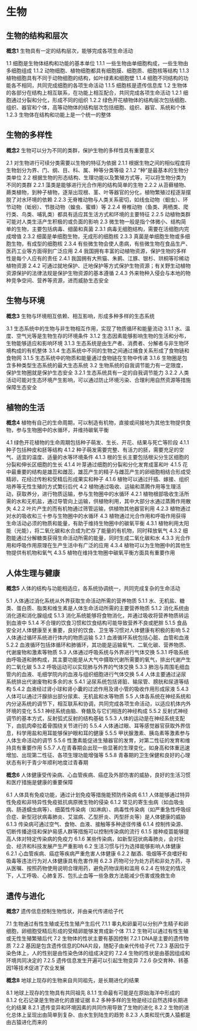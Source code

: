 # 生物

## 生物的结构和层次

**概念1** 生物具有一定的结构层次，能够完成各项生命活动

1.1 细胞是生物体结构和功能的基本单位
1.1.1 一些生物由单细胞构成，一些生物由多细胞组成
1.1.2 动物细胞、植物细胞都具有细胞膜、细胞质、细胞核等结构
1.1.3 植物细胞具有不同于动物细胞的结构，如叶绿素和细胞壁
1.1.4 细胞不同结构的功能各不相同，共同完成细胞的各项生命活动
1.1.5 细胞核是遗传信息库
1.2 生物体的各部分在结构上相互联系，在功能上相互配合，共同完成各项生命活动
1.2.1 细胞通过分裂和分化，形成不同的组织
1.2.2 绿色开花植物体的结构层次包括细胞、组织、器官和个体，高等动物体的结构层次包括细胞、组织、器官、系统和个体
1.2.3 生物体在结构和功能上是一个统一的整体

## 生物的多样性

**概念2** 生物可以分为不同的类群，保护生物的多样性具有重要意义

2.1 对生物进行可续分类需要以生物的特征为依据
2.1.1 根据生物之间的相似程度将生物划分为界、门、纲、目、科、属、种等分类等级
2.1.2 “种”是最基本的生物分类单位
2.2 根据生物的形态结构、生理功能以及繁殖方式等，可以将生物分类为不同的类群
2.2.1 藻类是能够进行光合作用的结构简单的生物
2.2.2 从苔藓植物、蕨类植物，到种子植物，逐渐出现根、茎、叶等器官的分化，植物繁殖过程逐渐摆脱了对水环境的依赖
2.2.3 无脊椎动物与人类关系密切，如线虫动物（蛔虫）、环节动物（蚯蚓）、节肢动物（蝗虫、蜜蜂）等
2.2.4 脊椎动物（鱼类、两栖类、爬行类、鸟类、哺乳类）都具有适应其生活方式和环境的主要特征
2.2.5 动植物类群可能对人类生活产生积极的或负面的影响
2.3 微生物一般是指个体微小、结构简单的生物，主要包括病毒、细菌和真菌
2.3.1 病毒无细胞结构，需要在活细胞内完成增值
2.3.2 细菌是单细胞生物，无成形的细胞核
2.3.3 真菌是单细胞生物或多细胞生物，有成型的细胞核
2.3.4 有些微生物会使人患病，有些微生物在食品生产、医药工业等方面得到广泛应用
2.4 我国拥有丰富的动植物资源，保护生物的多样性是每个人应有的责任
2.4.1 我国拥有大熊猫、朱鹮、江豚、银杉、珙桐等珍稀动植物资源
2.4.2 可通过就地保护、迁地保护等方式保护生物资源；有关野生动植物资源保护的法律法规是保护生物资源的基本遵循
2.4.3 外来物种入侵会与本地的物种竞争空间、营养等资源，进而威胁生态安全

## 生物与环境

**概念3** 生物与环境相互依赖、相互影响，形成多种多样的生态系统

3.1 生态系统中的生物与非生物相互作用，实现了物质循环和能量流动
3.1.1 水、温度、空气光等是生物生存的环境条件
3.1.2 生态因素能够影响生物的生活和分布，生物能够适应和影响环境
3.1.3 生态系统是由生产者、消费者、分解者与非生物环境构成的有机整体
3.1.4 生态系统中不同的生物之间通过捕食关系形成了食物链和食物网
3.1.5 生态系统中的物质和能量通过食物链在生物中传递
3.1.6 生物圈是包含多种类型生态系统的最大生态系统
3.2 生物系统的自我调节能力有一定限度，保护生物圈就是保护生态安全
3.2.1 生态系统具有一定的自我调节能力
3.2.2 人类活动可能对生态环境产生影响，可以通过防止环境污染、合理利用自然资源等措施保障生态安全

## 植物的生活

**概念4** 植物有自己的生命周期，可以制造有机物，直接或间接地为其他生物提供食物，参与生物圈中的水循环，并维持碳氧平衡

4.1 绿色开花植物的生命周期包括种子萌发、生长、开花、结果与死亡等阶段
4.1.1 种子包括种皮和胚等结构
4.1.2 种子萌发需要完整、有活力的胚，需要充足的空气、适宜的温度、适量的水等环境条件
4.1.3 根的生长主要包括根尖分生区细胞的分裂和伸长区细胞的生长
4.1.4 叶芽通过细胞的分裂和分化发育成茎和叶
4.1.5 花中最重要的结构是雄蕊和雌蕊，雄蕊产生的精子与雌蕊产生的卵细胞相结合形成受精卵，花经过传粉和受精后形成果实和种子
4.1.6 植物可以通过扦插、嫁接、组织培养等无性生殖的方式繁衍后代
4.2 植物通过吸收、运输和蒸腾作用等生理活动，获取养分，进行物质运输，参与生物圈中的水循环
4.2.1 植物根部吸收生活所需的水和无机盐，通过导管向上运输，供植物利用，其中大部分水通过蒸腾作用散失
4.2.2 叶片产生的而有机物通过筛管运输，供植物其他器官利用
4.2.3 植物通过对水的吸收和三十参与生物圈中的水循环
4.3 植物通过光合作用和呼吸作用获得生命活动必须的物质和能量，有助于维持生物圈中的碳氧平衡
4.3.1 植物利用太阳能（光能），将二氧化碳和水合成为贮存了能量的有机物，同时释放氧气
4.3.2 细胞能通过分解糖类获得生命活动所需的能量，同时生成二氧化碳和水
4.3.3 光合作用和呼吸作用原理在生产生活中有广泛的应用
4.3.4 植物可以为生物圈中的其他生物提供有机物和氧气
4.3.5 植物在维持生物圈中碳氧平衡方面具有重要作用

## 人体生理与健康

**概念5** 人体的结构与功能相适应，各系统协调统一，共同完成复杂的生命活动

5.1 人体通过消化系统从外界获取生命活动所需的营养物质
5.1.1 水、无机盐、糖类、蛋白质、脂类和维生素是人体生命活动所需的主要营养物质
5.1.2 消化系统由消化道和消化腺组成
5.1.3 消化系统能够将食物消化，并通过吸收将营养物质转运到血液中
5.1.4 不合理的饮食习惯和饮食结构可能导致营养不良或肥胖
5.1.5 食品安全对人体健康至关重要，良好的饮食、卫生等习惯对人体健康有积极的影响
5.2 人体通过循环系统进行体内的物质运输
5.2.1 血液循环系统包括心脏、血管和血液
5.2.2 血液循环包括体循环和肺循环，其功能是运输氧气、二氧化碳、营养物质、代谢废物和激素等物质
5.3 人体通过呼吸系统与外界进行气体交换
5.3.1 呼吸系统由呼吸道和肺构成，其主要功能是从大气中摄取代谢所需要的氧气，排出代谢产生的二氧化碳
5.3.2 呼吸运动可以实现肺与外界的气体交换
5.3.3 肺泡与周围毛细血管内的血液、毛细学院内的血液与组织细胞进行气体交换
5.4 人体主要通过泌尿系统排出代谢废物和多余的水
5.4.1 泌尿系统包括肾脏、输尿管、膀胱和尿道等结构
5.4.2 血液经过肾小球和肾小囊的过滤作用及肾小管的吸收作用形成尿液
5.4.3 人体可以通过汗腺排出部分尿素、无机盐和水等物质
5.5 人体各系统在神经系统和内分泌系统的调节下，相互联系和协调，共同完成各项生命活动，以适应机体内外环境的变化
5.5.1 神经系统由脑、脊髓及与它们相连的神经构成
5.5.2 反射式神经调节的基本方式，反射弧式反射的结构基础
5.5.3 人体的运动是在神经系统支配下，由肌肉牵拉着骨围绕关节进行的
5.5.4 人体通过眼、耳等感觉器官获取外界信息，科学用盐和用耳能够保护眼和耳的健康
5.5.5 甲状腺激素、胰岛素等激素参与人体生命活动的调节
5.5.6 性激素能促进生殖器官的发育，对第二性征的发育和维持具有重要作用
5.5.7 人在青春期会出现一些显著的生理变化，如身高和体重迅速增加、出现第二性征、各项生理功能增强等
5.5.8 青春期的卫生保健和良好的心理状态有利于青少年顺利地度过青春期

**概念6** 人体健康受传染病、心血管疾病、癌症及外部伤害的威胁，良好的生活习惯和医疗措施是健康的重要保障

6.1 人体具有免疫功能，通过计划免疫等措施能预防传染病
6.1.1 人体能够通过特异性免疫和非特异性免疫抵抗病原微生物的侵染
6.1.2 常见的寄生虫病（如血吸虫病、肠道蠕虫病等）、细菌性传染病（如淋病）、病毒性传染病（如严重急性呼吸综合症、新型冠状病毒肺炎、艾滋病、乙型肝炎、丙型肝炎等）是人体健康的威胁
6.1.3 传染病可通过空气、食物、血液、接触等多种途径传播
6.1.4 控制传染源、切断传播途径和保护易感人群等措施可以控制传染病的流行
6.1.5 接种疫苗能够提高人体对特定传染病的免疫力
6.1.6 某些传染病，如新型冠状病毒肺炎，会对社会、经济和科技发展产生严重影响
6.2 生活习惯与行为选择能够影响人体健康
6.2.1 心血管疾病、癌症等疾病严重危害人体健康
6.2.2 酗酒、吸烟等不良嗜好和吸毒等违法行为对人体健康具有危害作用
6.2.3 药物可分为处方药和非处方药，寻从医嘱、按照药物使用说明合理用药，避免药物误用和滥用
6.2.4 在特定的情况下，人工呼吸、心肺复苏、包扎止血等一些急救方法能减少伤害或挽救生命

## 遗传与进化

**概念7** 遗传信息控制生物性状，并由亲代传递给子代

7.1 生物通过有性生殖或无性生殖产生后代
7.1.1 睾丸和卵巢可以分别产生精子和卵细胞，卵细胞受精后形成的受精卵能够发育成新个体
7.1.2 生物可以通过有性生殖或无性生殖繁殖后代
7.2 生物体的性状主要有基因控制
7.2.1 DNA是主要的遗传物质
7.2.2 基因是包含遗传信息的DNA片段，随配子由亲代传给子代
7.2.3 基因位于染色体上，人的性别是由性染色体的组成决定的
7.2.4 生物的性状是由基因组成和环境共同决定的
7.2.5 遗传信息发生开遍可以引起生物变异
7.2.6 杂交育种、转基因1等技术促进了农业发展

**概念8** 地球上现存的生物来自共同祖先，是长期进化的结果

8.1 地球上现存的生物具有共同祖先
8.1.1 生命最有可能是在原始海洋中形成的
8.1.2 化石记录是生物进化的直接证据
8.2 多种多样的生物是经过自然选择长期进化的结果
8.2.1 遗传变异和环境因素的共同作用导致了生物的进化
8.2.2 生物的进化总体上呈现出由简单到复杂、由水生到陆生的趋势
8.2.3 人类和现代类人猿都是由古猿进化而来的
